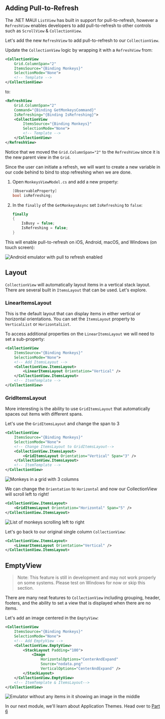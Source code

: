 ## Adding Pull-to-Refresh

The .NET MAUI `ListView` has built in support for pull-to-refresh, however a `RefreshView` enables developers to add pull-to-refresh to other controls such as `ScrollView` & `CollectionView`. 

Let's add the new `RefreshView` to add pull-to-refresh to our `CollectionView`.

Update the `CollectionView` logic by wrapping it with a `RefreshView` from:

```xml
<CollectionView
    Grid.ColumnSpan="2"
    ItemsSource="{Binding Monkeys}"
    SelectionMode="None">
    <!-- Template -->
</CollectionView>
```

to:

```xml
<RefreshView
    Grid.ColumnSpan="2"
    Command="{Binding GetMonkeysCommand}"
    IsRefreshing="{Binding IsRefreshing}">
    <CollectionView
        ItemsSource="{Binding Monkeys}"
        SelectionMode="None">
        <!-- Template -->
    </CollectionView>
</RefreshView>
```

Notice that we moved the `Grid.ColumnSpan="2"` to the `RefreshView` since it is the new parent view in the `Grid`.

Since the user can initiate a refresh, we will want to create a new variable in our code behind to bind to stop refreshing when we are done.

1. Open `MonkeysViewModel.cs` and add a new property:

    ```csharp
    [ObservableProperty]
    bool isRefreshing;
    ```

1. In the `finally` of the `GetMonkeysAsync` set `IsRefreshing` to `false`:

    ```csharp
    finally
    {
        IsBusy = false;
        IsRefreshing = false;
    }
    ```

This will enable pull-to-refresh on iOS, Android, macOS, and Windows (on touch screen):

![Android emulator with pull to refresh enabled](../Art/PullToRefresh.PNG)

## Layout

`CollectionView` will automatically layout items in a vertical stack layout. There are several built in `ItemsLayout` that can be used. Let's explore.

### LinearItemsLayout 

This is the default layout that can display items in either vertical or horizontal orientations. You can set the `ItemsLayout` property to `VerticalList` or `HorizontalList`. 

To access additional properties on the `LinearItemsLayout` we will need to set a sub-property:

```xml
<CollectionView
    ItemsSource="{Binding Monkeys}"
    SelectionMode="None">
    <!-- Add ItemsLayout -->
    <CollectionView.ItemsLayout>
        <LinearItemsLayout Orientation="Vertical" />
    </CollectionView.ItemsLayout>
    <!-- ItemTemplate -->
</CollectionView>
```

### GridItemsLayout

More interesting is the ability to use `GridItemsLayout` that automatically spaces out items with different spans.  

Let's use the `GridItemsLayout` and change the span to 3 

```xml
<CollectionView
    ItemsSource="{Binding Monkeys}"
    SelectionMode="None">
    <!-- Change ItemsLayout to GridItemsLayout-->
    <CollectionView.ItemsLayout>
        <GridItemsLayout Orientation="Vertical" Span="3" />
    </CollectionView.ItemsLayout>
    <!-- ItemTemplate -->
</CollectionView>
```

![Monkeys in a grid with 3 columns](../Art/GridItemsLayoutVert.png)

We can change the `Orientation` to `Horizontal` and now our CollectionView will scroll left to right!

```xml
<CollectionView.ItemsLayout>
    <GridItemsLayout Orientation="Horizontal" Span="5" />
</CollectionView.ItemsLayout>
```

![List of monkeys scrolling left to right](../Art/GridItemsLayoutHorizontal.png)

Let's go back to our original single column `CollectionView`:

```xml
<CollectionView.ItemsLayout>
    <LinearItemsLayout Orientation="Vertical" />
</CollectionView.ItemsLayout>
```

## EmptyView

> Note: This feature is still in development and  may not work properly on some systems. Please test on Windows for now or skip this section.

There are many neat features to `CollectionView` including grouping, header, footers, and the ability to set a view that is displayed when there are no items.

Let's add an image centered in the `EmptyView`:

```xml
<CollectionView
    ItemsSource="{Binding Monkeys}"
    SelectionMode="None">
    <!-- Add EmptyView -->
    <CollectionView.EmptyView>
        <StackLayout Padding="100">
            <Image
                HorizontalOptions="CenterAndExpand"
                Source="nodata.png"
                VerticalOptions="CenterAndExpand" />
        </StackLayout>
    </CollectionView.EmptyView>
    <!-- ItemTemplate & ItemsLayout-->
</CollectionView>
```


![Emulator without any items in it showing an image in the middle](../Art/EmptyView.png)

In our next module, we'll learn about Application Themes.  Head over to [Part 6](../Part%206%20-%20AppThemes/README.md)
